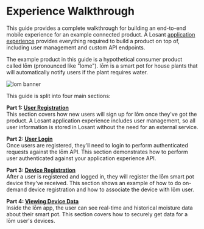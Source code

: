 # Experience Walkthrough

This guide provides a complete walkthrough for building an end-to-end mobile experience for an example connected product. A Losant [application experience](/experiences/overview/) provides everything required to build a product on top of, including user management and custom API endpoints.

The example product in this guide is a hypothetical consumer product called lōm (pronounced like "lome"). lōm is a smart pot for house plants that will automatically notify users if the plant requires water.

![lom banner](/images/experiences/walkthrough/lom-banner.jpg "lom banner")

This guide is split into four main sections:

**Part 1: [User Registration](/experiences/walkthrough/part1/)**  
This section covers how new users will sign up for lōm once they've got the product. A Losant application experience includes user management, so all user information is stored in Losant without the need for an external service.

**Part 2: [User Login](/experiences/walkthrough/part2/)**  
Once users are registered, they'll need to login to perform authenticated requests against the lōm API. This section demonstrates how to perform user authenticated against your application experience API.

**Part 3: [Device Registration](/experiences/walkthrough/part3/)**  
After a user is registered and logged in, they will register the lōm smart pot device they've received. This section shows an example of how to do on-demand device registration and how to associate the device with lōm user.

**Part 4: [Viewing Device Data](/experiences/walkthrough/part4/)**  
Inside the lōm app, the user can see real-time and historical moisture data about their smart pot. This section covers how to securely get data for a lōm user's devices.